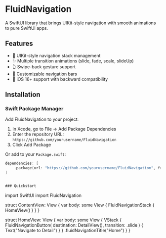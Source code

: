 # FluidNavigation

A SwiftUI library that brings UIKit-style navigation with smooth animations to pure SwiftUI apps.

## Features

- 🎯 UIKit-style navigation stack management
- ✨ Multiple transition animations (slide, fade, scale, slideUp)
- 👆 Swipe-back gesture support
- 🔧 Customizable navigation bars
- 📱 iOS 16+ support with backward compatibility

## Installation

### Swift Package Manager

Add FluidNavigation to your project:

1. In Xcode, go to File → Add Package Dependencies
2. Enter the repository URL: `https://github.com/yourusername/FluidNavigation`
3. Click Add Package

Or add to your `Package.swift`:

```swift
dependencies: [
    .package(url: "https://github.com/yourusername/FluidNavigation", from: "1.0.0")
]


### Quickstart

```
import SwiftUI
import FluidNavigation

struct ContentView: View {
    var body: some View {
        FluidNavigationStack {
            HomeView()
        }
    }
}

struct HomeView: View {
    var body: some View {
        VStack {
            FluidNavigationButton(
                destination: DetailView(),
                transition: .slide
            ) {
                Text("Navigate to Detail")
            }
        }
        .fluidNavigationTitle("Home")
    }
}

```
